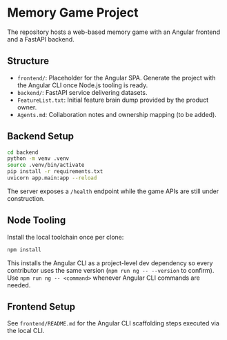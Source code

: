 # Memory Game Project

The repository hosts a web-based memory game with an Angular frontend and a FastAPI backend.

## Structure

- `frontend/`: Placeholder for the Angular SPA. Generate the project with the Angular CLI once Node.js tooling is ready.
- `backend/`: FastAPI service delivering datasets.
- `FeatureList.txt`: Initial feature brain dump provided by the product owner.
- `Agents.md`: Collaboration notes and ownership mapping (to be added).

## Backend Setup

```bash
cd backend
python -m venv .venv
source .venv/bin/activate
pip install -r requirements.txt
uvicorn app.main:app --reload
```

The server exposes a `/health` endpoint while the game APIs are still under construction.

## Node Tooling

Install the local toolchain once per clone:

```bash
npm install
```

This installs the Angular CLI as a project-level dev dependency so every contributor uses the same version (`npm run ng -- --version` to confirm). Use `npm run ng -- <command>` whenever Angular CLI commands are needed.

## Frontend Setup

See `frontend/README.md` for the Angular CLI scaffolding steps executed via the local CLI.
